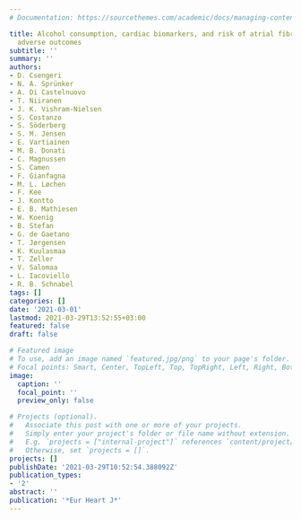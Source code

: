 ```yaml
---
# Documentation: https://sourcethemes.com/academic/docs/managing-content/

title: Alcohol consumption, cardiac biomarkers, and risk of atrial fibrillation and
  adverse outcomes
subtitle: ''
summary: ''
authors:
- D. Csengeri
- N. A. Sprünker
- A. Di Castelnuovo
- T. Niiranen
- J. K. Vishram-Nielsen
- S. Costanzo
- S. Söderberg
- S. M. Jensen
- E. Vartiainen
- M. B. Donati
- C. Magnussen
- S. Camen
- F. Gianfagna
- M. L. Løchen
- F. Kee
- J. Kontto
- E. B. Mathiesen
- W. Koenig
- B. Stefan
- G. de Gaetano
- T. Jørgensen
- K. Kuulasmaa
- T. Zeller
- V. Salomaa
- L. Iacoviello
- R. B. Schnabel
tags: []
categories: []
date: '2021-03-01'
lastmod: 2021-03-29T13:52:55+03:00
featured: false
draft: false

# Featured image
# To use, add an image named `featured.jpg/png` to your page's folder.
# Focal points: Smart, Center, TopLeft, Top, TopRight, Left, Right, BottomLeft, Bottom, BottomRight.
image:
  caption: ''
  focal_point: ''
  preview_only: false

# Projects (optional).
#   Associate this post with one or more of your projects.
#   Simply enter your project's folder or file name without extension.
#   E.g. `projects = ["internal-project"]` references `content/project/deep-learning/index.md`.
#   Otherwise, set `projects = []`.
projects: []
publishDate: '2021-03-29T10:52:54.388092Z'
publication_types:
- '2'
abstract: ''
publication: '*Eur Heart J*'
---
```

